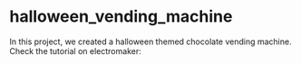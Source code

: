 # halloween_vending_machine
In this project, we created a halloween themed chocolate vending machine. Check the tutorial on electromaker:
